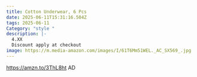 ```yaml
---
title: Cotton Underwear, 6 Pcs
date: 2025-06-11T15:31:16.504Z
tags: 2025-06-11
Category: "style "
description: |-
  4.XX
  Discount apply at checkout
image: https://m.media-amazon.com/images/I/61T6Mm51WEL._AC_SX569_.jpg
---
```

https://amzn.to/3ThL8ht   AD
